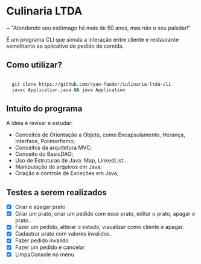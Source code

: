 # Culinaria LTDA
~ "Atendendo seu estômago há mais de 50 anos, mas não o seu paladar!"

É um programa CLI que simula a interação entre cliente e restaurante semelhante ao aplicativo de pedido de comida.

## Como utilizar?

```sh

  git clone https://github.com/ryan-fauder/culinaria-ltda-cli
  javac Application.java && java Application

```


## Intuito do programa

A ideia é revisar e estudar:

- Conceitos de Orientação a Objeto, como Encapsulamento, Herança, Interface, Polimorfismo;
- Conceitos da arquitetura MVC;
- Conceito do BasicDAO;
- Uso de Estruturas de Java: Map, LinkedList...
- Manipulação de arquivos em Java;
- Criação e controle de Exceções em Java;

## Testes a serem realizados

- [X] Criar e apagar prato
- [X] Criar um prato, criar um pedido com esse prato, editar o prato, apagar o prato.
- [X] Fazer um pedido, alterar o estado, visualizar como cliente e apagar.
- [X] Cadastrar prato com valores invalidos.
- [X] Fazer pedido invalido
- [X] Fazer um pedido e cancelar
- [X] LimpaConsole no menu
